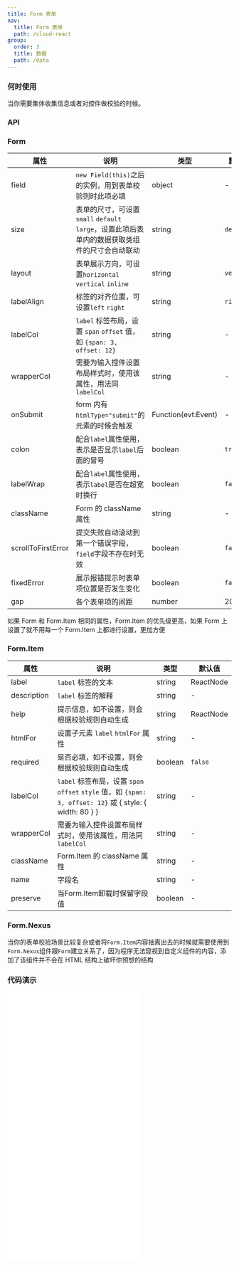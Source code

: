 ```yaml
---
title: Form 表单
nav:
  title: Form 表单
  path: /cloud-react
group:
  order: 3
  title: 数据
  path: /data
---
```


### 何时使用

当你需要集体收集信息或者对控件做校验的时候。

### API

### Form

| 属性       | 说明                                                                  | 类型                | 默认值     |
| ---------- | --------------------------------------------------------------------- | ------------------- | ---------- |
| field      | `new Field(this)`之后的实例，用到表单校验则时此项必填                 | object              | -          |
| size       | 表单的尺寸，可设置`small` `default` `large`，设置此项后表单内的数据获取类组件的尺寸会自动联动  | string     | `default` |
| layout     | 表单展示方向，可设置`horizontal` `vertical` `inline`                  | string              | `vertical` |
| labelAlign | 标签的对齐位置，可设置`left` `right`                                  | string              | `right`    |
| labelCol   | `label` 标签布局，设置 `span` `offset` 值，如 `{span: 3, offset: 12}` | string              | -          |
| wrapperCol | 需要为输入控件设置布局样式时，使用该属性，用法同 `labelCol`           | string              | -          |
| onSubmit   | form 内有`htmlType="submit"`的元素的时候会触发                        | Function(evt:Event) | -          |
| colon      | 配合`label`属性使用，表示是否显示`label`后面的冒号                    | boolean             | `true`     |
| labelWrap  | 配合`label`属性使用，表示`label`是否在超宽时换行                    | boolean             | `false`     |
| className  | Form 的 className 属性                                                | string              | -          |
| scrollToFirstError | 提交失败自动滚动到第一个错误字段，`field`字段不存在时无效			| boolean              | `false`     |
| fixedError | 展示报错提示时表单项位置是否发生变化			| boolean              | `false`     |
| gap | 各个表单项的间距			|  number              | 20     |

如果 Form 和 Form.Item 相同的属性，Form.Item 的优先级更高，如果 Form 上设置了就不用每一个 Form.Item 上都进行设置，更加方便

### Form.Item

| 属性       | 说明                                                                  | 类型    | 默认值    |
| ---------- | --------------------------------------------------------------------- | ------- | --------- |
| label      | `label` 标签的文本                                                    | string  | ReactNode | - |
| description      | `label` 标签的解释                                                  | string  | - | - |
| help       | 提示信息，如不设置，则会根据校验规则自动生成                          | string  | ReactNode | - |
| htmlFor    | 设置子元素 `label` `htmlFor` 属性                                     | string  | -         |
| required   | 是否必填，如不设置，则会根据校验规则自动生成                          | boolean | `false`   |
| labelCol   | `label` 标签布局，设置 `span` `offset` `style` 值，如 `{span: 3, offset: 12}` 或 { style: { width: 80 } } | string  | -         |
| wrapperCol | 需要为输入控件设置布局样式时，使用该属性，用法同 `labelCol`           | string  | -         |
| className  | Form.Item 的 className 属性                                           | string  | -         |
| name  | 字段名                                           | string  | -         |
| preserve  | 当Form.Item卸载时保留字段值                                           | boolean  | -         |

### Form.Nexus

当你的表单校验场景比较复杂或者将`Form.Item`内容抽离出去的时候就需要使用到`Form.Nexus`组件跟`Form`建立关系了，因为程序无法窥视到自定义组件的内容，添加了该组件并不会在 HTML 结构上破坏你预想的结构

<!-- ```jsx
import { Form, Field, Input } from 'cloud-react';

// 简单场景
function FormA() {
	const field = Field.useField();

	return (
		<Form field={field}>
			<Form.Item>
				<Input
					{...field.init('name', {
						rules: [{ required: true, message: '用户名必须填写' }]
					})}
				/>
			</Form.Item>
		</Form>
	);
}
// 复杂场景，需要使用Nexus组件
function FormB() {
	const field = Field.useField();

	return (
		<>
			<Form field={field}>
				<Form.Item>
					<UseNexus field={field} />
				</Form.Item>
			</Form>
		</>

	);
}

function UseNexus() {
	return (
		<Form.Nexus>
			<Input
				{...field.init('firstName', {
					rules: [{ required: true, message: '名字必须填写' }]
				})}
			/>

			<Input
				{...field.init('lastName', {
					rules: [{ required: true, message: '姓氏必须填写' }]
				})}
			/>
		</Form.Nexus>
	);
}
``` -->

 ### 代码演示

<embed src="@components/form/demos/basic-forms.md" />

<embed src="@components/form/demos/basic-usage.md" />

<embed src="@components/form/demos/horizontal.md" />

<embed src="@components/form/demos/inline.md" />
